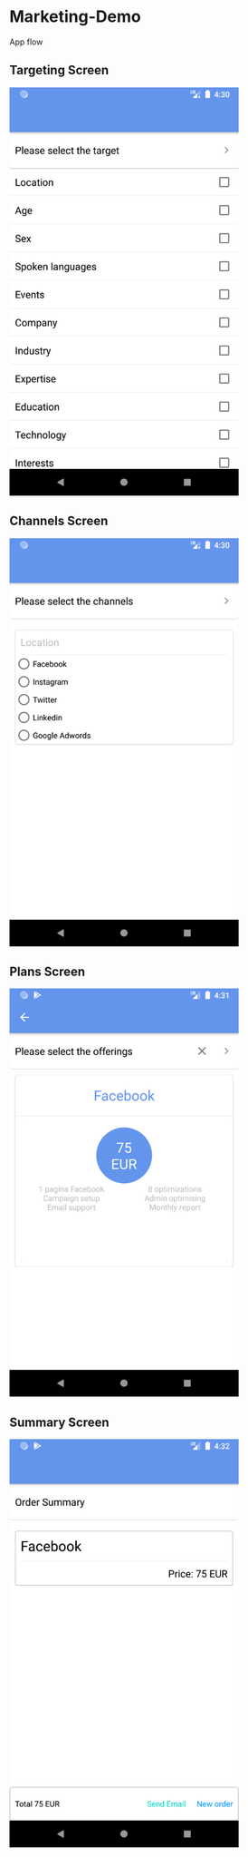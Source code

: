# Marketing-Demo

App flow

## Targeting Screen
<img src="/screenshots/targeting.png" height="720">

## Channels Screen
<img src="/screenshots/channels.png" height="720">

## Plans Screen
<img src="/screenshots/plans.png" height="720">

## Summary Screen
<img src="/screenshots/summary.png" height="720">

